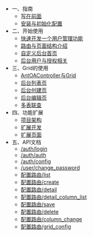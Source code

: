 * 一、指南
  * [写在前面](1/readme.md)
  * [安装与初始化配置](1/install.md)
* 二、开始使用
  * [快速开发一个用户管理功能](2/quick.md)
  * [路由与页面结构介绍](2/router.md)
  * [自定义后台首页](2/home.md)
  * [后台用户与授权相关](2/user.md)
* 三、Grid的使用
  * [AntOAController与Grid](3/grid.md)
  * [后台列表页](3/list.md)
  * [后台创建页](3/create.md)
  * [后台编辑页](3/edit.md)
  * [多表联查](3/join.md)
* 四、功能扩展
  * [项目架构](4/init.md)
  * [扩展开发](4/home.md)
  * [扩展页面](4/page.md)
* 五、API文档
  * [/auth/login](5/auth_login.md)
  * [/auth/auth](5/auth_auth.md)
  * [/auth/config](5/auth_config.md)
  * [/user/change_password](5/user_change_password.md)
  * [配置路由/list](5/config/list.md)
  * [配置路由/create](5/config/create.md)
  * [配置路由/detail](5/config/detail.md)
  * [配置路由/detail_column_list](5/config/detail_column_list.md)
  * [配置路由/save](5/config/save.md)
  * [配置路由/delete](5/config/delete.md)
  * [配置路由/column_change](5/config/column_change.md)
  * [配置路由/grid_config](5/config/grid_config.md)
